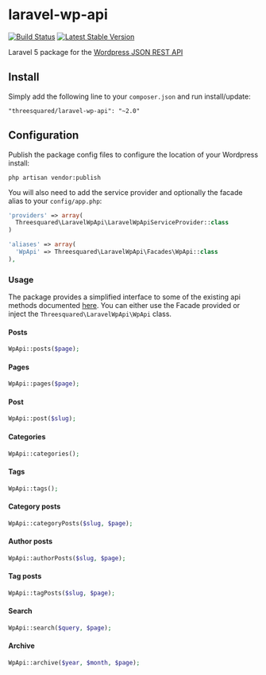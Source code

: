 # laravel-wp-api

[![Build Status](https://travis-ci.org/threesquared/laravel-wp-api.svg?branch=master)](https://travis-ci.org/threesquared/laravel-wp-api) [![Latest Stable Version](https://poser.pugx.org/threesquared/laravel-wp-api/v/stable)](https://packagist.org/packages/threesquared/laravel-wp-api)

Laravel 5 package for the [Wordpress JSON REST API](https://github.com/WP-API/WP-API)

## Install

Simply add the following line to your `composer.json` and run install/update:

    "threesquared/laravel-wp-api": "~2.0"

## Configuration

Publish the package config files to configure the location of your Wordpress install:

    php artisan vendor:publish

You will also need to add the service provider and optionally the facade alias to your `config/app.php`:

```php
'providers' => array(
  Threesquared\LaravelWpApi\LaravelWpApiServiceProvider::class
)

'aliases' => array(
  'WpApi' => Threesquared\LaravelWpApi\Facades\WpApi::class
),
```

### Usage

The package provides a simplified interface to some of the existing api methods documented [here](http://wp-api.org/).
You can either use the Facade provided or inject the `Threesquared\LaravelWpApi\WpApi` class.

#### Posts
```php
WpApi::posts($page);

```

#### Pages
```php
WpApi::pages($page);

```

#### Post
```php
WpApi::post($slug);

```

#### Categories
```php
WpApi::categories();

```

#### Tags
```php
WpApi::tags();

```

#### Category posts
```php
WpApi::categoryPosts($slug, $page);

```

#### Author posts
```php
WpApi::authorPosts($slug, $page);

```

#### Tag posts
```php
WpApi::tagPosts($slug, $page);

```

#### Search
```php
WpApi::search($query, $page);

```

#### Archive
```php
WpApi::archive($year, $month, $page);

```
